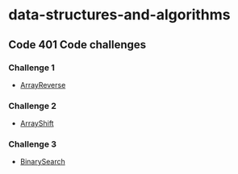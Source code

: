 # data-structures-and-algorithms

## Code 401 Code challenges
### Challenge 1
- [ArrayReverse](https://github.com/mattburger/data-structures-and-algorithms/tree/master/ArrayReverse)
### Challenge 2
- [ArrayShift](https://github.com/mattburger/data-structures-and-algorithms/tree/master/code401Challenges/arrayShift)
### Challenge 3
- [BinarySearch](https://github.com/mattburger/data-structures-and-algorithms/tree/master/code401Challenges/binarySearch)
